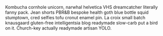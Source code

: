 Kombucha cornhole unicorn, narwhal helvetica VHS dreamcatcher literally fanny pack. Jean shorts PBR&B bespoke health goth blue bottle squid stumptown, cred selfies tofu cronut enamel pin. La croix small batch knausgaard gluten-free intelligentsia blog readymade slow-carb put a bird on it. Church-key actually readymade artisan YOLO.
